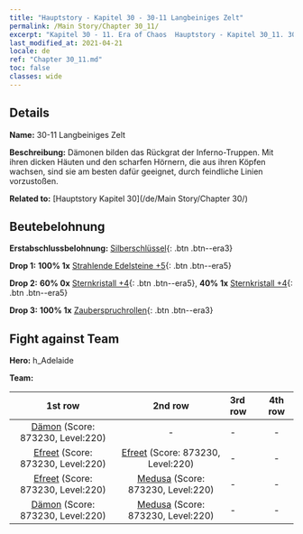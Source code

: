 ```yaml
---
title: "Hauptstory - Kapitel 30 - 30-11 Langbeiniges Zelt"
permalink: /Main Story/Chapter 30_11/
excerpt: "Kapitel 30 - 11. Era of Chaos  Hauptstory - Kapitel 30_11. 30-11 Langbeiniges Zelt"
last_modified_at: 2021-04-21
locale: de
ref: "Chapter 30_11.md"
toc: false
classes: wide
---
```


## Details

 **Name:** 30-11 Langbeiniges Zelt

 **Beschreibung:** Dämonen bilden das Rückgrat der Inferno-Truppen. Mit ihren dicken Häuten und den scharfen Hörnern, die aus ihren Köpfen wachsen, sind sie am besten dafür geeignet, durch feindliche Linien vorzustoßen.

 **Related to:** [Hauptstory Kapitel 30](/de/Main Story/Chapter 30/)

## Beutebelohnung

 **Erstabschlussbelohnung:** [Silberschlüssel](/de/Items/con_693/){: .btn .btn--era3}

 **Drop 1:** **100% 1x** [Strahlende Edelsteine +5](/de/Items/mat_100/){: .btn .btn--era5}

 **Drop 2:** **60% 0x** [Sternkristall +4](/de/Items/mat_94/){: .btn .btn--era5}, **40% 1x** [Sternkristall +4](/de/Items/mat_94/){: .btn .btn--era5}

 **Drop 3:** **100% 1x** [Zauberspruchrollen](/de/Items/con_694/){: .btn .btn--era3}


## Fight against Team
 **Hero:** h_Adelaide

 **Team:**


  | 1st row | 2nd row | 3rd row | 4th row |
  |:----:|:----:|:----|:----:|
  | [Dämon](/de/units/Demon/) (Score: 873230, Level:220)  | - | - | - |
  | [Efreet](/de/units/Efreeti/) (Score: 873230, Level:220)  | [Efreet](/de/units/Efreeti/) (Score: 873230, Level:220)  | - | - |
  | [Efreet](/de/units/Efreeti/) (Score: 873230, Level:220)  | [Medusa](/de/units/Medusa/) (Score: 873230, Level:220)  | - | - |
  | [Dämon](/de/units/Demon/) (Score: 873230, Level:220)  | [Medusa](/de/units/Medusa/) (Score: 873230, Level:220)  | - | - |


